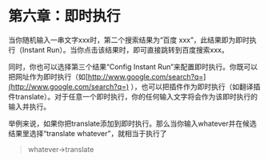 # 第六章：即时执行

当你随机输入一串文字xxx时，第二个搜索结果为“百度 xxx”，此结果即为即时执行（Instant Run）。当你点击该结果时，即可直接跳转到百度搜索xxx。

同时，你也可以选择第三个结果“Config Instant Run”来配置即时执行。你既可以把网址作为即时执行（如[http://www.google.com/search?q=](http://www.google.com/search?q=) ），也可以把插件作为即时执行（如翻译插件translate）。对于任意一个即时执行，你的任何输入文字将会作为该即时执行的输入并执行。

举例来说，如果你把translate添加到即时执行。那么当你输入whatever并在候选结果里选择“translate whatever”，就相当于执行了

> whatever-&gt;translate

